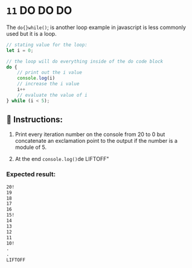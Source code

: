 # `11` DO DO DO

The `do{}while()`; is another loop example in javascript is less commonly used but it is a loop.

```js
// stating value for the loop:
let i = 0;

// the loop will do everything inside of the do code block
do {
    // print out the i value
    console.log(i)
    // increase the i value
    i++
    // evaluate the value of i
} while (i < 5);
```

## 📝 Instructions:

1. Print every iteration number on the console from 20 to 0 but concatenate an exclamation point to the output if the number is a module of 5.

2. At the end `console.log()`de LIFTOFF"

### Expected result:

```md
20!
19
18
17
16
15!
14
13
12
11
10!
.
.
LIFTOFF
```